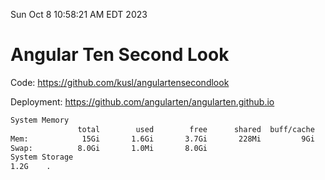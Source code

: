 Sun Oct  8 10:58:21 AM EDT 2023

# Angular Ten Second Look

Code: https://github.com/kusl/angulartensecondlook

Deployment: https://github.com/angularten/angularten.github.io

```bash
System Memory
               total        used        free      shared  buff/cache   available
Mem:            15Gi       1.6Gi       3.7Gi       228Mi         9Gi        13Gi
Swap:          8.0Gi       1.0Mi       8.0Gi
System Storage
1.2G	.
```
```bash

